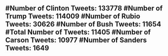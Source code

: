 #Number of Clinton Tweets: 133778
#Number of Trump Tweets: 114009
#Number of Rubio Tweets: 30626
#Number of Bush Tweets: 11654
#Total Number of Tweets: 11405 
#Number of Carson Tweets: 10977
#Number of Sanders Tweets: 1649
---
